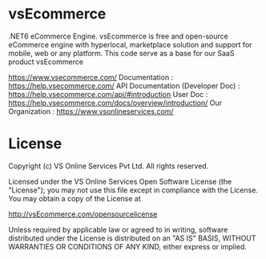 # vsEcommerce
.NET6 eCommerce Engine. vsEcommerce is free and open-source eCommerce engine with hyperlocal, marketplace solution and support for mobile, web or any platform. This code serve as a base for our SaaS product vsEcommerce

https://www.vsecommerce.com/ 
Documentation : https://help.vsecommerce.com/
API Documentation (Developer Doc) : https://help.vsecommerce.com/api/#introduction
User Doc : https://help.vsecommerce.com/docs/overview/introduction/
Our Organization : https://www.vsonlineservices.com/ 


# License
Copyright (c) VS Online Services Pvt Ltd. All rights reserved.

Licensed under the VS Online Services Open Software License (the "License"); you may not use this file except in compliance with the License. You may obtain a copy of the License at

http://vsEcommerce.com/opensourcelicense

Unless required by applicable law or agreed to in writing, software distributed under the License is distributed on an "AS IS" BASIS, WITHOUT WARRANTIES OR CONDITIONS OF ANY KIND, either express or implied.
